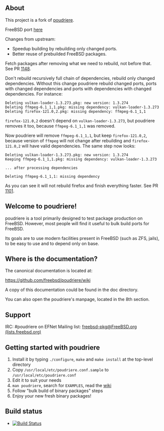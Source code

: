 About
-----

This project is a fork of
[poudriere](https://github.com/freebsd/poudriere).

FreeBSD port
[here](https://github.com/dsh2dsh/freebsd-ports/tree/master/ports-mgmt/poudriere-devel)

Changes from upstream:

  * Speedup building by rebuilding only changed ports.
  * Better reuse of prebuilded FreeBSD packages.

Fetch packages after removing what we need to rebuild, not before that.
See PR [1148](https://github.com/freebsd/poudriere/pull/1148).

Don't rebuild recursively full chain of dependencies, rebuild only changed
dependencies. Without this change poudriere rebuild changed ports, ports with
changed dependencies and ports with dependencies with changed dependencies. For
instance:

```
Deleting vulkan-loader-1.3.273.pkg: new version: 1.3.274
Deleting ffmpeg-6.1_1,1.pkg: missing dependency: vulkan-loader-1.3.273
Deleting firefox-121.0,2.pkg: missing dependency: ffmpeg-6.1_1,1
```

`firefox-121.0,2` doesn't depend on `vulkan-loader-1.3.273`, but poudriere
removes it too, because `ffmpeg-6.1_1,1` was removed.

Now poudriere will remove `ffmpeg-6.1_1,1`, but keep `firefox-121.0,2`, because
version of `ffmpeg` will not change after rebuilding and `firefox-121.0,2` will
have valid dependencies. The same step now looks:

```
Deleting vulkan-loader-1.3.273.pkg: new version: 1.3.274
Keeping ffmpeg-6.1_1,1.pkg: missing dependency: vulkan-loader-1.3.273

... after processing dependencies

Deleting ffmpeg-6.1_1,1: missing dependency
```

As you can see it will not rebuild firefox and finish everything faster.
See PR [1101](https://github.com/freebsd/poudriere/pull/1101).

Welcome to poudriere!
---------------------

poudriere is a tool primarily designed to test package production on
FreeBSD. However, most people will find it useful to bulk build ports
for FreeBSD.

Its goals are to use modern facilities present in FreeBSD (such as ZFS,
jails), to be easy to use and to depend only on base.

Where is the documentation?
---------------------------

The canonical documentation is located at:

https://github.com/freebsd/poudriere/wiki

A copy of this documentation could be found in the doc directory.

You can also open the poudriere's manpage, located in the 8th section.

Support
-------

IRC:          #poudriere on EFNet
Mailing list: [freebsd-pkg@FreeBSD.org (lists.freebsd.org)](https://lists.freebsd.org/subscription/freebsd-pkg)

Getting started with poudriere
------------------------------

1. Install it by typing `./configure`, `make` and `make install` at the top-level directory
2. Copy `/usr/local/etc/poudriere.conf.sample` to `/usr/local/etc/poudriere.conf`
3. Edit it to suit your needs
4. `man poudriere`, search for `EXAMPLES`, read the [wiki](https://github.com/freebsd/poudriere/wiki)
5. Follow "bulk build of binary packages" steps
6. Enjoy your new fresh binary packages!

Build status
------------------------------

* [![Build Status](https://api.cirrus-ci.com/github/freebsd/poudriere.svg?branch=master)](https://cirrus-ci.com/github/freebsd/poudriere)
